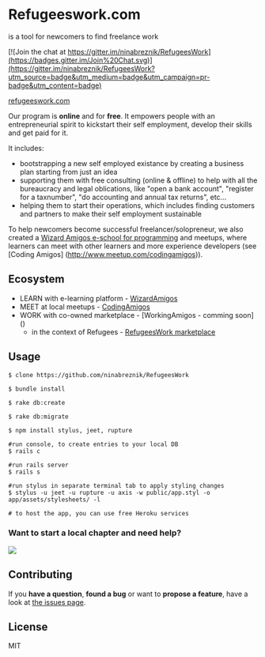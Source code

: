# Refugeeswork.com 
is a tool for newcomers to find freelance work

[![Join the chat at https://gitter.im/ninabreznik/RefugeesWork](https://badges.gitter.im/Join%20Chat.svg)](https://gitter.im/ninabreznik/RefugeesWork?utm_source=badge&utm_medium=badge&utm_campaign=pr-badge&utm_content=badge)

[refugeeswork.com](http://www.refugeeswork.com)

Our program is **online** and for **free**. It empowers people with an entrepreneurial spirit to kickstart their self employment, develop their skills and get paid for it. 

It includes:

* bootstrapping a new self employed existance by creating a business plan starting from just an idea
* supporting them with free consulting (online & offline) to help with all the bureaucracy and legal oblications, like "open a bank account", "register for a taxnumber", "do accounting and annual tax returns", etc...
* helping them to start their operations, which includes finding customers and partners to make their self employment sustainable

To help newcomers become successful freelancer/solopreneur, we also created a [Wizard Amigos e-school for programming](http://wizardamigos.com) and meetups, where learners can meet with other learners and more experience developers (see [Coding Amigos] (http://www.meetup.com/codingamigos)).

## Ecosystem
* LEARN with e-learning platform - [WizardAmigos](http://www.wizardamigos.com)
* MEET at local meetups - [CodingAmigos](http://www.codingamigos)
* WORK with co-owned marketplace - [WorkingAmigos - comming soon] ()
    * in the context of Refugees - [RefugeesWork marketplace](http://www.refugeeswork)

## Usage

```
$ clone https://github.com/ninabreznik/RefugeesWork

$ bundle install

$ rake db:create

$ rake db:migrate

$ npm install stylus, jeet, rupture

#run console, to create entries to your local DB
$ rails c 

#run rails server
$ rails s 

#run stylus in separate terminal tab to apply styling changes
$ stylus -u jeet -u rupture -u axis -w public/app.styl -o app/assets/stylesheets/ -l 

# to host the app, you can use free Heroku services
```

### Want to start a local chapter and need help? 
[![](https://badges.gitter.im/Join%20Chat.svg)](https://gitter.im/RefugeesWork/Chat)

## Contributing

If you **have a question**, **found a bug** or want to **propose a feature**, have a look at [the issues page](https://github.com/RefugeesWork/webapp/issues).

## License

MIT
